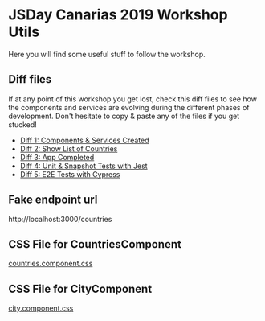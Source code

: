 # JSDay Canarias 2019 Workshop Utils

Here you will find some useful stuff to follow the workshop.

## Diff files

If at any point of this workshop you get lost, check this diff files to see how the components and services are evolving during the different phases of development. Don't hesitate to copy & paste any of the files if you get stucked!

* [Diff 1: Components & Services Created](./diff1)
* [Diff 2: Show List of Countries](./diff2)
* [Diff 3: App Completed](./diff3)
* [Diff 4: Unit & Snapshot Tests with Jest](./diff4)
* [Diff 5: E2E Tests with Cypress](./diff5)

## Fake endpoint url

http://localhost:3000/countries

## CSS File for CountriesComponent

[countries.component.css](../chapter-2-developing-our-app/countries.component.css)

## CSS File for CityComponent

[city.component.css](../chapter-2-developing-our-app/city.component.css)

